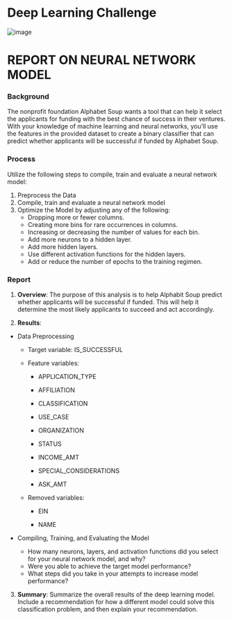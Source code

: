 # Deep Learning Challenge

![image](https://user-images.githubusercontent.com/110074895/222932495-e6ed2e38-38a7-45e9-83f6-64393e17a289.png)

# REPORT ON NEURAL NETWORK MODEL

### Background
The nonprofit foundation Alphabet Soup wants a tool that can help it select the applicants for funding with the best chance of success in their ventures. With your knowledge of machine learning and neural networks, you’ll use the features in the provided dataset to create a binary classifier that can predict whether applicants will be successful if funded by Alphabet Soup.

### Process
Utilize the following steps to compile, train and evaluate a neural network model:

1. Preprocess the Data
2. Compile, train and evaluate a neural network model
3. Optimize the Model by adjusting any of the following:
    * Dropping more or fewer columns.
    * Creating more bins for rare occurrences in columns.
    * Increasing or decreasing the number of values for each bin.
    * Add more neurons to a hidden layer.
    * Add more hidden layers.
    * Use different activation functions for the hidden layers.
    * Add or reduce the number of epochs to the training regimen.

### Report
1. **Overview**: The purpose of this analysis is to help Alphabit Soup predict whether applicants will be successful if funded. This will help it determine the most likely applicants to succeed and act accordingly.

2. **Results**: 

* Data Preprocessing
  * Target variable:  IS_SUCCESSFUL
  * Feature variables:
      * APPLICATION_TYPE 

      * AFFILIATION
      
      * CLASSIFICATION
      
      * USE_CASE
      
      * ORGANIZATION
      
      * STATUS
      
      * INCOME_AMT
      
      * SPECIAL_CONSIDERATIONS
      
      * ASK_AMT
  * Removed variables:
      
      * EIN
      
      * NAME

* Compiling, Training, and Evaluating the Model
  * How many neurons, layers, and activation functions did you select for your neural network model, and why?
  * Were you able to achieve the target model performance?
  * What steps did you take in your attempts to increase model performance?

3. **Summary**: Summarize the overall results of the deep learning model. Include a recommendation for how a different model could solve this classification problem, and then explain your recommendation.